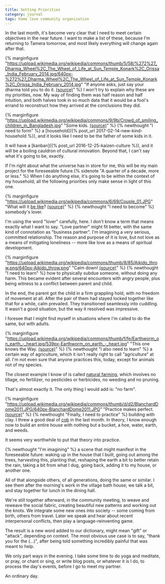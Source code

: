 ```yaml
---
title: Setting Priorities
category: journal
tags: home love community organization
---
```


In the last month, it's become very clear that I need to meet certain objectives in the near future. I want to make a list of these, because I'm returning to Tamera tomorrow, and most likely everything will change again after that.

{% marginfigure "https://upload.wikimedia.org/wikipedia/commons/thumb/5/58/%272%27_Dharma_Wheel%2C_The_Wheel_of_Life_at_Sun_Temple_Konark%2C_Orissa_India_February_2014.jpg/640px-%272%27_Dharma_Wheel%2C_The_Wheel_of_Life_at_Sun_Temple_Konark%2C_Orissa_India_February_2014.jpg" "If anyone asks, just say your dharma told you to do it. [(source)](https://commons.wikimedia.org/wiki/File:%272%27_Dharma_Wheel,_The_Wheel_of_Life_at_Sun_Temple_Konark,_Orissa_India_February_2014.jpg)" %}
I won't try to explain why these are my priorities, now. My way of finding them was half reason and half intuition, and both halves took in so much data that it would be a fool's errand to reconstruct how they arrived at the conclusions they did.

{% marginfigure "https://upload.wikimedia.org/wikipedia/commons/9/9b/Crowd_of_smiling_children_in_Bangladesh.jpg" "Some kids. [(source)](https://commons.wikimedia.org/wiki/File:Crowd_of_smiling_children_in_Bangladesh.jpg)" %}
{% newthought "I need to form" %} a [household]({% post_url 2017-02-14-new-kind-household %}), and it looks like I need to be the father of some kids in it.

It will have a [kanban]({% post_url 2016-12-25-kaizen-culture %}), and it will be a boiling cauldron of cultural innovation. Beyond that, I can't say what it's going to be, exactly.

If I'm right about what the universe has in store for me, this will be my main project for the foreseeable future.{% sidenote "A quarter of a decade, more or less." %} When I do anything else, it's going to be within the context of my household; all the following priorities only make sense in light of this one.

{% marginfigure "https://upload.wikimedia.org/wikipedia/commons/6/69/Couple_01.JPG" "What will it [be like](/tlilt)? [(source)](https://commons.wikimedia.org/wiki/File:Couple_01.JPG)" %}
{% newthought "I need to become" %} somebody's lover.

I'm using the word "lover" carefully, here. I don't know a term that means exactly what I want to say. "Love partner" might fit better, with the same kind of connotation as "business partner". I'm imagining a very serious, committed relationship. The reason and purpose of it is love, but not love as a means of mitigating loneliness -- more like love as a means of spiritual development.

{% marginfigure "https://upload.wikimedia.org/wikipedia/commons/thumb/8/85/Aikido_throw.png/640px-Aikido_throw.png" "Calm down! [(source)](https://upload.wikimedia.org/wikipedia/commons/thumb/8/85/Aikido_throw.png/640px-Aikido_throw.png)" %}
{% newthought "I need to learn" %} how to physically subdue someone, without doing any harm. This became evident after several encounters with angry people, plus being witness to a conflict between parent and child.

In the end, the parent got the child in a firm grappling hold, with no freedom of movement at all. After the pair of them had stayed locked together like that for a while, calm prevailed. They transitioned seamlessly into cuddling. It wasn't a good situation, but the way it resolved was impressive.

I foresee that I might find myself in situations where I'm called to do the same, but with adults.

{% marginfigure "https://upload.wikimedia.org/wikipedia/commons/thumb/f/fe/Earthworm_on_earth_-_heart.jpg/539px-Earthworm_on_earth_-_heart.jpg" "This one knows the Way. [(source)](https://commons.wikimedia.org/wiki/File:Earthworm_on_earth_-_heart.jpg)" %}
{% newthought "I also need to learn" %} a certain way of agriculture, which it isn't really right to call "agriculture" at all. I'm not even sure that anyone practices this, today, except for animals not of my species.

The closest example I know of is called [natural farming](https://en.wikipedia.org/wiki/Natural_farming), which involves no tillage, no fertilizer, no pesticides or herbicides, no weeding and no pruning.

That's almost exactly it. The only thing I would add is: "no farm".

{% marginfigure "https://upload.wikimedia.org/wikipedia/commons/thumb/d/d2/BlanchardDome2011.JPG/640px-BlanchardDome2011.JPG" "Practice makes perfect. [(source)](https://commons.wikimedia.org/wiki/File:BlanchardDome2011.JPG)" %}
{% newthought "Finally, I need to practice" %} building with clay. I threw a good deal of [cob](https://en.wikipedia.org/wiki/Cob_(material)) in the last month. In theory, I know enough now to build an entire house with nothing but a bucket, a hoe, water, earth, and weeds.

It seems very worthwhile to put that theory into practice.

{% newthought "I'm imagining" %} a scene that might manifest in the foreseeable future: waking up in the house that I built, going out among the trees, harvesting this, planting that, reshaping the earth a bit to better retain the rain, taking a bit from what I dug, going back, adding it to my house, or another one.

All of that alongside others, of all generations, doing the same or similar. I see them after the morning's work in the village bath house; we talk a bit, and stay together for lunch in the dining hall.

We're still together afterward, in the community meeting, to weave and reweave the social fabric, creating beautiful new patterns and working out the knots. We integrate some new ones into society -- some coming from birth, others from travel. Later we speak and hear about recent interpersonal conflicts, then play a language-reinventing game.

The result is a new word added to our dictionary, might mean "gift" or "attack", depending on context. The most obvious use case is to say, "thank you for the (...)", after being told something incredibly painful that was meant to help.

We only part ways in the evening. I take some time to do yoga and meditate, or pray, or chant or sing, or write blog posts, or whatever it is I do, to process the day's events, before I go to meet my partner.

An ordinary day.
